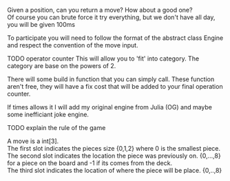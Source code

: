 Given a position, can you return a move? How about a good one?\
Of course you can brute force it try everything, but we don't have all day, you will be given 100ms

To participate you will need to follow the format of the abstract class Engine and respect the convention of the move input.

TODO operator counter
This will allow you to 'fit' into category. The category are base on the powers of 2.

There will some build in function that you can simply call. These function aren't free, they will have a fix cost that will be added to your final operation counter.

If times allows it I will add my original engine from Julia (OG) and maybe some inefficiant joke engine.

TODO explain the rule of the game

A move is a int[3].\
The first slot indicates the pieces size {0,1,2} where 0 is the smallest piece.\
The second slot indicates the location the piece was previously on. {0,...,8} for a piece on the board and -1 if its comes from the deck.\
The third slot indicates the location of where the piece will be place. {0,..,8}